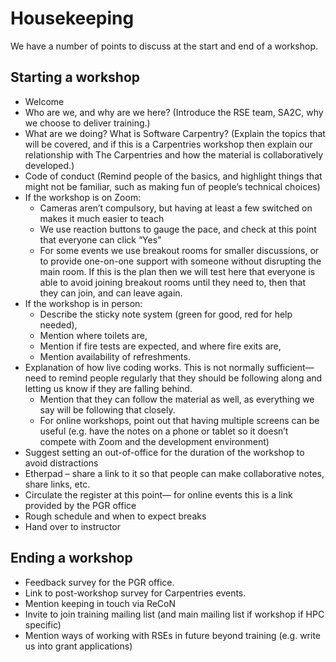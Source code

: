 # Housekeeping

We have a number of points to discuss at the start and end of a workshop.

## Starting a workshop

- Welcome
- Who are we,
  and why are we here?
  (Introduce the RSE team, SA2C, why we choose to deliver training.)
- What are we doing?
  What is Software Carpentry?
  (Explain the topics that will be covered,
  and if this is a Carpentries workshop
  then explain our relationship with The Carpentries
  and how the material is collaboratively developed.)
- Code of conduct
  (Remind people of the basics,
  and highlight things that might not be familiar,
  such as making fun of people’s technical choices)
- If the workshop is on Zoom:
  - Cameras aren’t compulsory,
    but having at least a few switched on makes it much easier to teach
  - We use reaction buttons to gauge the pace,
    and check at this point that everyone can click “Yes”
  - For some events we use breakout rooms for smaller discussions,
     or to provide one-on-one support with someone
     without disrupting the main room.
     If this is the plan
     then we will test here that everyone is able to avoid joining breakout rooms
     until they need to,
     then that they can join,
     and can leave again.
- If the workshop is in person:
  - Describe the sticky note system
     (green for good, red for help needed),
  - Mention where toilets are,
  - Mention if fire tests are expected,
     and where fire exits are,
  - Mention availability of refreshments.
- Explanation of how live coding works.
  This is not normally sufficient—
  need to remind people regularly
  that they should be following along
  and letting us know if they are falling behind.
  - Mention that they can follow the material as well,
     as everything we say will be following that closely.
  - For online workshops,
     point out that having multiple screens can be useful
     (e.g. have the notes on a phone or tablet
     so it doesn’t compete with Zoom and the development environment)
- Suggest setting an out-of-office for the duration of the workshop to avoid distractions
- Etherpad –
  share a link to it
  so that people can make collaborative notes, share links, etc.
- Circulate the register at this point—
  for online events this is a link provided by the PGR office
- Rough schedule and when to expect breaks
- Hand over to instructor

## Ending a workshop

- Feedback survey for the PGR office.
- Link to post-workshop survey for Carpentries events.
- Mention keeping in touch via ReCoN
- Invite to join training mailing list
  (and main mailing list if workshop if HPC specific)
- Mention ways of working with RSEs in future beyond training
  (e.g. write us into grant applications)
